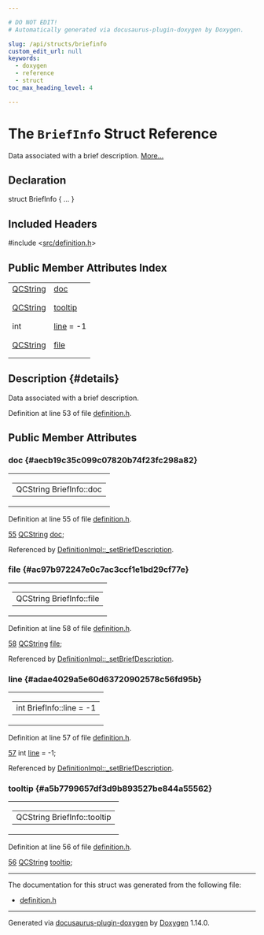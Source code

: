```yaml
---

# DO NOT EDIT!
# Automatically generated via docusaurus-plugin-doxygen by Doxygen.

slug: /api/structs/briefinfo
custom_edit_url: null
keywords:
  - doxygen
  - reference
  - struct
toc_max_heading_level: 4

---
```


<div class="doxyPage">

# The `BriefInfo` Struct Reference

<p>Data associated with a brief description. <a href="#details">More...</a></p>

## Declaration

<div class="doxyDeclaration">
struct BriefInfo { ... }
</div>

## Included Headers

<div class="doxyIncludesList">#include &lt;<a href="/web-doxygen/docs/api/files/src/definition-h">src/definition.h</a>&gt;
</div>

## Public Member Attributes Index

<table class="doxyMembersIndex">

<tr class="doxyMemberIndexItem">
<td class="doxyMemberIndexItemType" align="left" valign="top"><a href="/web-doxygen/docs/api/classes/qcstring">QCString</a></td>
<td class="doxyMemberIndexItemName" align="left" valign="top"><a href="#aecb19c35c099c07820b74f23fc298a82">doc</a></td>
</tr>
<tr class="doxyMemberIndexDescription">
<td class="doxyMemberIndexDescriptionLeft"></td>
<td class="doxyMemberIndexDescriptionRight">
</td>
</tr>
<tr class="doxyMemberIndexSeparator">
<td class="doxyMemberIndexSeparator" colspan="2"></td>
</tr>

<tr class="doxyMemberIndexItem">
<td class="doxyMemberIndexItemType" align="left" valign="top"><a href="/web-doxygen/docs/api/classes/qcstring">QCString</a></td>
<td class="doxyMemberIndexItemName" align="left" valign="top"><a href="#a5b7799657df3d9b893527be844a55562">tooltip</a></td>
</tr>
<tr class="doxyMemberIndexDescription">
<td class="doxyMemberIndexDescriptionLeft"></td>
<td class="doxyMemberIndexDescriptionRight">
</td>
</tr>
<tr class="doxyMemberIndexSeparator">
<td class="doxyMemberIndexSeparator" colspan="2"></td>
</tr>

<tr class="doxyMemberIndexItem">
<td class="doxyMemberIndexItemType" align="left" valign="top">int</td>
<td class="doxyMemberIndexItemName" align="left" valign="top"><a href="#adae4029a5e60d63720902578c56fd95b">line</a> = -1</td>
</tr>
<tr class="doxyMemberIndexDescription">
<td class="doxyMemberIndexDescriptionLeft"></td>
<td class="doxyMemberIndexDescriptionRight">
</td>
</tr>
<tr class="doxyMemberIndexSeparator">
<td class="doxyMemberIndexSeparator" colspan="2"></td>
</tr>

<tr class="doxyMemberIndexItem">
<td class="doxyMemberIndexItemType" align="left" valign="top"><a href="/web-doxygen/docs/api/classes/qcstring">QCString</a></td>
<td class="doxyMemberIndexItemName" align="left" valign="top"><a href="#ac97b972247e0c7ac3ccf1e1bd29cf77e">file</a></td>
</tr>
<tr class="doxyMemberIndexDescription">
<td class="doxyMemberIndexDescriptionLeft"></td>
<td class="doxyMemberIndexDescriptionRight">
</td>
</tr>
<tr class="doxyMemberIndexSeparator">
<td class="doxyMemberIndexSeparator" colspan="2"></td>
</tr>

</table>

## Description {#details}

<p>Data associated with a brief description.</p>

<p>Definition at line 53 of file <a href="/web-doxygen/docs/api/files/src/definition-h">definition.h</a>.</p>


<div class="doxySectionDef">

## Public Member Attributes

### doc {#aecb19c35c099c07820b74f23fc298a82}

<div class="doxyMemberItem">
<div class="doxyMemberProto">
<table class="doxyMemberLabels">
<tr class="doxyMemberLabels">
<td class="doxyMemberLabelsLeft">
<table class="doxyMemberName">
<tr>
<td class="doxyMemberName">QCString BriefInfo::doc</td>
</tr>
</table>
</td>
</tr>
</table>
</div>
<div class="doxyMemberDoc">



<p>Definition at line 55 of file <a href="/web-doxygen/docs/api/files/src/definition-h">definition.h</a>.</p>


<div class="doxyProgramListing">

<div class="doxyCodeLine"><span class="doxyLineNumber"><a href="#aecb19c35c099c07820b74f23fc298a82">55</a></span><span class="doxyLineContent"><span class="doxyHighlight">    <a href="/web-doxygen/docs/api/classes/qcstring">QCString</a> <a href="#aecb19c35c099c07820b74f23fc298a82">doc</a>;</span></span></div>

</div>


<p>Referenced by <a href="/web-doxygen/docs/api/classes/definitionimpl/#a6186d18c10f70c306f913cc9de81a441">DefinitionImpl::_setBriefDescription</a>.</p>

</div>
</div>

### file {#ac97b972247e0c7ac3ccf1e1bd29cf77e}

<div class="doxyMemberItem">
<div class="doxyMemberProto">
<table class="doxyMemberLabels">
<tr class="doxyMemberLabels">
<td class="doxyMemberLabelsLeft">
<table class="doxyMemberName">
<tr>
<td class="doxyMemberName">QCString BriefInfo::file</td>
</tr>
</table>
</td>
</tr>
</table>
</div>
<div class="doxyMemberDoc">



<p>Definition at line 58 of file <a href="/web-doxygen/docs/api/files/src/definition-h">definition.h</a>.</p>


<div class="doxyProgramListing">

<div class="doxyCodeLine"><span class="doxyLineNumber"><a href="#ac97b972247e0c7ac3ccf1e1bd29cf77e">58</a></span><span class="doxyLineContent"><span class="doxyHighlight">    <a href="/web-doxygen/docs/api/classes/qcstring">QCString</a> <a href="#ac97b972247e0c7ac3ccf1e1bd29cf77e">file</a>;</span></span></div>

</div>


<p>Referenced by <a href="/web-doxygen/docs/api/classes/definitionimpl/#a6186d18c10f70c306f913cc9de81a441">DefinitionImpl::_setBriefDescription</a>.</p>

</div>
</div>

### line {#adae4029a5e60d63720902578c56fd95b}

<div class="doxyMemberItem">
<div class="doxyMemberProto">
<table class="doxyMemberLabels">
<tr class="doxyMemberLabels">
<td class="doxyMemberLabelsLeft">
<table class="doxyMemberName">
<tr>
<td class="doxyMemberName">int BriefInfo::line = -1</td>
</tr>
</table>
</td>
</tr>
</table>
</div>
<div class="doxyMemberDoc">



<p>Definition at line 57 of file <a href="/web-doxygen/docs/api/files/src/definition-h">definition.h</a>.</p>


<div class="doxyProgramListing">

<div class="doxyCodeLine"><span class="doxyLineNumber"><a href="#adae4029a5e60d63720902578c56fd95b">57</a></span><span class="doxyLineContent"><span class="doxyHighlight">    </span><span class="doxyHighlightKeywordType">int</span><span class="doxyHighlight">      <a href="#adae4029a5e60d63720902578c56fd95b">line</a> = -1;</span></span></div>

</div>


<p>Referenced by <a href="/web-doxygen/docs/api/classes/definitionimpl/#a6186d18c10f70c306f913cc9de81a441">DefinitionImpl::_setBriefDescription</a>.</p>

</div>
</div>

### tooltip {#a5b7799657df3d9b893527be844a55562}

<div class="doxyMemberItem">
<div class="doxyMemberProto">
<table class="doxyMemberLabels">
<tr class="doxyMemberLabels">
<td class="doxyMemberLabelsLeft">
<table class="doxyMemberName">
<tr>
<td class="doxyMemberName">QCString BriefInfo::tooltip</td>
</tr>
</table>
</td>
</tr>
</table>
</div>
<div class="doxyMemberDoc">



<p>Definition at line 56 of file <a href="/web-doxygen/docs/api/files/src/definition-h">definition.h</a>.</p>


<div class="doxyProgramListing">

<div class="doxyCodeLine"><span class="doxyLineNumber"><a href="#a5b7799657df3d9b893527be844a55562">56</a></span><span class="doxyLineContent"><span class="doxyHighlight">    <a href="/web-doxygen/docs/api/classes/qcstring">QCString</a> <a href="#a5b7799657df3d9b893527be844a55562">tooltip</a>;</span></span></div>

</div>

</div>
</div>

</div>

<hr/>

The documentation for this struct was generated from the following file:

<ul>
<li><a href="/web-doxygen/docs/api/files/src/definition-h">definition.h</a></li>
</ul>

<hr/>

<p class="doxyGeneratedBy">Generated via <a href="https://github.com/xpack/docusaurus-plugin-doxygen">docusaurus-plugin-doxygen</a> by <a href="https://www.doxygen.nl">Doxygen</a> 1.14.0.</p>

</div>
